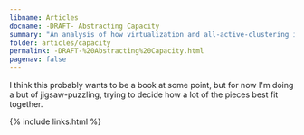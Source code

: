 ```yaml
---
libname: Articles
docname: -DRAFT- Abstracting Capacity
summary: "An analysis of how virtualization and all-active-clustering in IT system architecture serve to abstract capacity from opposite directions (providing decomposability and composability, respectively).  Along with a framework for applying 'abstracted capacity' analysis to IT system architecture."
folder: articles/capacity
permalink: -DRAFT-%20Abstracting%20Capacity.html
pagenav: false
---
```


I think this probably wants to be a book at some point, but for now I'm doing a but of jigsaw-puzzling, trying to decide how a lot of the pieces best fit together.

{% include links.html %}